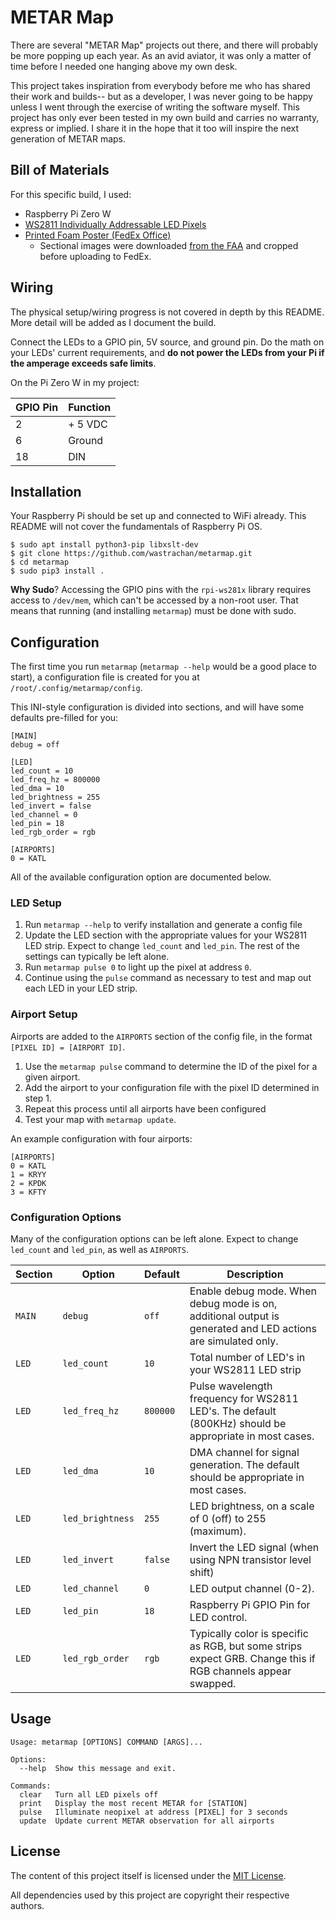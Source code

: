 # METAR Map
There are several "METAR Map" projects out there, and there will probably be more popping up each year. As an avid aviator, it was only a matter of time before I needed one hanging above my own desk.

This project takes inspiration from everybody before me who has shared their work and builds-- but as a developer, I was never going to be happy unless I went through the exercise of writing the software myself. This project has only ever been tested in my own build and carries no warranty, express or implied. I share it in the hope that it too will inspire the next generation of METAR maps.

## Bill of Materials
For this specific build, I used:

- Raspberry Pi Zero W
- [WS2811 Individually Addressable LED Pixels](https://www.amazon.com/gp/product/B01AG923GI)
- [Printed Foam Poster (FedEx Office)](https://www.fedex.com/en-us/printing/posters/mounted.html)
    - Sectional images were downloaded [from the FAA](https://www.faa.gov/air_traffic/flight_info/aeronav/digital_products/vfr/) and cropped before uploading to FedEx.


## Wiring
The physical setup/wiring progress is not covered in depth by this README. More detail will be added as I document the build.

Connect the LEDs to a GPIO pin, 5V source, and ground pin. Do the math on your LEDs' current requirements, and **do not power the LEDs from your Pi if the amperage exceeds safe limits**.

On the Pi Zero W in my project:

| GPIO Pin | Function |
|----------|----------|
| 2        | + 5 VDC  |
| 6        | Ground   |
| 18       | DIN      |


## Installation
Your Raspberry Pi should be set up and connected to WiFi already. This README will not cover the fundamentals of Raspberry Pi OS.

```
$ sudo apt install python3-pip libxslt-dev
$ git clone https://github.com/wastrachan/metarmap.git
$ cd metarmap
$ sudo pip3 install .
```
**Why Sudo**? Accessing the GPIO pins with the `rpi-ws281x` library requires access to `/dev/mem`, which can't be accessed by a non-root user. That means that running (and installing `metarmap`) must be done with sudo.


## Configuration
The first time you run `metarmap` (`metarmap --help` would be a good place to start), a configuration file is created for you at `/root/.config/metarmap/config`.

This INI-style configuration is divided into sections, and will have some defaults pre-filled for you:

```
[MAIN]
debug = off

[LED]
led_count = 10
led_freq_hz = 800000
led_dma = 10
led_brightness = 255
led_invert = false
led_channel = 0
led_pin = 18
led_rgb_order = rgb

[AIRPORTS]
0 = KATL
```

All of the available configuration option are documented below.

### LED Setup
1. Run `metarmap --help` to verify installation and generate a config file
2. Update the LED section with the appropriate values for your WS2811 LED strip. Expect to change `led_count` and `led_pin`. The rest of the settings can typically be left alone.
3. Run `metarmap pulse 0` to light up the pixel at address `0`.
4. Continue using the `pulse` command as necessary to test and map out each LED in your LED strip.


### Airport Setup
Airports are added to the `AIRPORTS` section of the config file, in the format `[PIXEL ID] = [AIRPORT ID]`.

1. Use the `metarmap pulse` command to determine the ID of the pixel for a given airport.
2. Add the airport to your configuration file with the pixel ID determined in step 1.
3. Repeat this process until all airports have been configured
4. Test your map with `metarmap update`.

An example configuration with four airports:

```
[AIRPORTS]
0 = KATL
1 = KRYY
2 = KPDK
3 = KFTY
```

### Configuration Options
Many of the configuration options can be left alone. Expect to change `led_count` and `led_pin`, as well as `AIRPORTS`.

| Section | Option           | Default  | Description
|---------|------------------|----------|------------
| `MAIN`  | `debug`          | `off`    | Enable debug mode. When debug mode is on, additional output is generated and LED actions are simulated only.
| `LED`   | `led_count`      | `10`     | Total number of LED's in your WS2811 LED strip
| `LED`   | `led_freq_hz`    | `800000` | Pulse wavelength frequency for WS2811 LED's. The default (800KHz) should be appropriate in most cases.
| `LED`   | `led_dma`        | `10`     | DMA channel for signal generation. The default should be appropriate in most cases.
| `LED`   | `led_brightness` | `255`    | LED brightness, on a scale of 0 (off) to 255 (maximum).
| `LED`   | `led_invert`     | `false`  | Invert the LED signal (when using NPN transistor level shift)
| `LED`   | `led_channel`    | `0`      | LED output channel (0-2).
| `LED`   | `led_pin`        | `18`     | Raspberry Pi GPIO Pin for LED control.
| `LED`   | `led_rgb_order`  | `rgb`    | Typically color is specific as RGB, but some strips expect GRB. Change this if RGB channels appear swapped.

## Usage
```
Usage: metarmap [OPTIONS] COMMAND [ARGS]...

Options:
  --help  Show this message and exit.

Commands:
  clear   Turn all LED pixels off
  print   Display the most recent METAR for [STATION]
  pulse   Illuminate neopixel at address [PIXEL] for 3 seconds
  update  Update current METAR observation for all airports
```

## License
The content of this project itself is licensed under the [MIT License](LICENSE).

All dependencies used by this project are copyright their respective authors.
